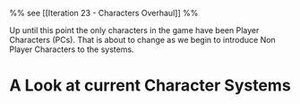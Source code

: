 %%
see [[Iteration 23 - Characters Overhaul]]
%%

Up until this point the only characters in the game have been Player Characters (PCs).  That is about to change as we begin to introduce Non Player Characters to the systems.  

# A Look at current Character Systems
